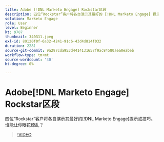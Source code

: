 ```yaml
---
title: Adobe [!DNL Marketo Engage] Rockstar区段
description: 四位“Rockstar”客户将各自演示其最好的 [!DNL Marketo Engage] 提示或技巧。 谁能让你眼花缭乱？
solution: Marketo Engage
role: User
level: Beginner
kt: 9707
thumbnail: 340311.jpeg
exl-id: 80120f0f-6a32-4241-91c6-43d4d814f032
duration: 2281
source-git-commit: 9a297cda953d4414131657f9ac84580aea0eabeb
workflow-type: tm+mt
source-wordcount: '40'
ht-degree: 0%

---
```


# Adobe[!DNL Marketo Engage] Rockstar区段

四位“Rockstar”客户将各自演示其最好的[!DNL Marketo Engage]提示或技巧。 谁能让你眼花缭乱？

>[!VIDEO](https://video.tv.adobe.com/v/340311/?quality=12&learn=on)
